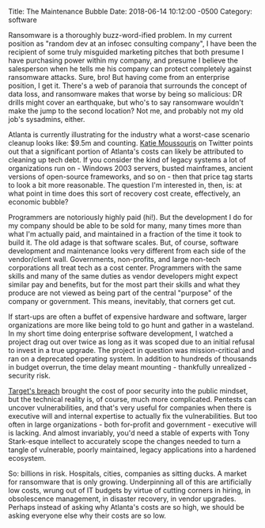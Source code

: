 Title:  The Maintenance Bubble
Date:   2018-06-14 10:12:00 -0500
Category: software

Ransomware is a thoroughly buzz-word-ified problem. In my current position as "random dev at an infosec consulting company", I have been the recipient of some truly misguided marketing pitches that both presume I have purchasing power within my company, and presume I believe the salesperson when he tells me his company can protect completely against ransomware attacks. Sure, bro! But having come from an enterprise position, I get it. There's a web of paranoia that surrounds the concept of data loss, and ransomware makes that worse by being so malicious: DR drills might cover an earthquake, but who's to say ransomware wouldn't make the jump to the second location? Not me, and probably not my old job's sysadmins, either.

Atlanta is currently illustrating for the industry what a worst-case scenario cleanup looks like: $9.5m and counting. [Katie Moussouris](https://twitter.com/k8em0/status/1004513633706143744) on Twitter points out that a significant portion of Atlanta's costs can likely be attributed to cleaning up tech debt. If you consider the kind of legacy systems a lot of organizations run on - Windows 2003 servers, busted mainframes, ancient versions of open-source frameworks, and so on - then that price tag starts to look a bit more reasonable. The question I'm interested in, then, is: at what point in time does this sort of recovery cost create, effectively, an economic bubble?

Programmers are notoriously highly paid (hi!). But the development I do for my company should be able to be sold for many, many times more than what I'm actually paid, and maintained in a fraction of the time it took to build it. The old adage is that software scales. But, of course, software development and maintenance looks very different from each side of the vendor/client wall. Governments, non-profits, and large non-tech corporations all treat tech as a cost center. Programmers with the same skills and many of the same duties as vendor developers might expect similar pay and benefits, but for the most part their skills and what they produce are not viewed as being part of the central "purpose" of the company or government. This means, inevitably, that corners get cut.

If start-ups are often a buffet of expensive hardware and software, larger organizations are more like being told to go hunt and gather in a wasteland. In my short time doing enterprise software development, I watched a project drag out over twice as long as it was scoped due to an initial refusal to invest in a true upgrade. The project in question was mission-critical and ran on a deprecated operating system. In addition to hundreds of thousands in budget overrun, the time delay meant mounting - thankfully unrealized - security risk.

[Target's breach](https://www.huffingtonpost.com/eric-dezenhall/a-look-back-at-the-target_b_7000816.html) brought the cost of poor security into the public mindset, but the technical reality is, of course, much more complicated. Pentests can uncover vulnerabilities, and that's very useful for companies when there is executive will and internal expertise to actually fix the vulnerabilities. But too often in large organizations - both for-profit and government - executive will is lacking. And almost invariably, you'd need a stable of experts with Tony Stark-esque intellect to accurately scope the changes needed to turn a tangle of vulnerable, poorly maintained, legacy applications into a hardened ecosystem.

So: billions in risk. Hospitals, cities, companies as sitting ducks. A market for ransomware that is only growing. Underpinning all of this are artificially low costs, wrung out of IT budgets by virtue of cutting corners in hiring, in obsolescence management, in disaster recovery, in vendor upgrades. Perhaps instead of asking why Atlanta's costs are so high, we should be asking everyone else why their costs are so low.